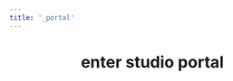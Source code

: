 ```yaml
---
title: '_portal'
---
```


<h1 style="text-align: center" data-aos="fade-up">enter studio portal</h1>

<script type='text/javascript' src='https://login.mymusicstaff.com/Widget/v2/Login.ashx'></script>
<br>
<br>

